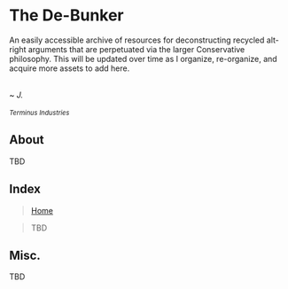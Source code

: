 # The De-Bunker
An easily accessible archive of resources for deconstructing recycled alt-right arguments that are perpetuated via the larger Conservative philosophy. This will be updated over time as I organize, re-organize, and acquire more assets to add here.<br></br>

~ _J._<br></br>
<sup>_Terminus Industries_</sup>

## About
TBD
## Index
> [Home](https://github.com/JadedChara/De-bunker)

> TBD

## Misc.
TBD
